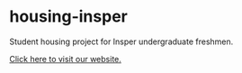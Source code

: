 # housing-insper

Student housing project for Insper undergraduate freshmen.

[Click here to visit our website.](https://listerogusuku.github.io/housing-insper/)
